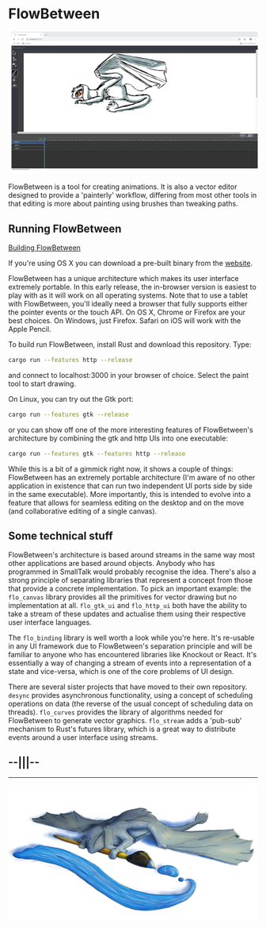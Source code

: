 # FlowBetween

![Screenshot](./png/screenshot-Dec16.png)

FlowBetween is a tool for creating animations. It is also a vector editor designed to provide a 'painterly'
workflow, differing from most other tools in that editing is more about painting using brushes than tweaking
paths.

## Running FlowBetween

[Building FlowBetween](https://flowbetween.app/building.html)

If you're using OS X you can download a pre-built binary from the [website](https://flowbetween.app).

FlowBetween has a unique architecture which makes its user interface extremely portable. In this early release,
the in-browser version is easiest to play with as it will work on all operating systems. Note that to use
a tablet with FlowBetween, you'll ideally need a browser that fully supports either the pointer events or the
touch API. On OS X, Chrome or Firefox are your best choices. On Windows, just Firefox. Safari on iOS will work
with the Apple Pencil.

To build run FlowBetween, install Rust and download this repository. Type:

```bash
cargo run --features http --release
```

and connect to localhost:3000 in your browser of choice. Select the paint tool to start drawing.

On Linux, you can try out the Gtk port:

```bash
cargo run --features gtk --release
```

or you can show off one of the more interesting features of FlowBetween's architecture by combining the gtk and
http UIs into one executable:

```bash
cargo run --features gtk --features http --release
```

While this is a bit of a gimmick right now, it shows a couple of things: FlowBetween has an extremely portable 
architecture (I'm aware of no other application in existence that can run two independent UI ports side by side
in the same executable). More importantly, this is intended to evolve into a feature that allows for seamless
editing on the desktop and on the move (and collaborative editing of a single canvas).

## Some technical stuff

FlowBetween's architecture is based around streams in the same way most other applications are based around
objects. Anybody who has programmed in SmallTalk would probably recognise the idea. There's also a strong principle
of separating libraries that represent a concept from those that provide a concrete implementation. To pick an
important example: the `flo_canvas` library provides all the primitives for vector drawing but no implementation
at all. `flo_gtk_ui` and `flo_http_ui` both have the ability to take a stream of these updates and actualise
them using their respective user interface languages.

The `flo_binding` library is well worth a look while you're here. It's re-usable in any UI framework due to
FlowBetween's separation principle and will be familiar to anyone who has encountered libraries like Knockout
or React. It's essentially a way of changing a stream of events into a representation of a state and vice-versa,
which is one of the core problems of UI design.

There are several sister projects that have moved to their own repository. `desync` provides asynchronous
functionality, using a concept of scheduling operations on data (the reverse of the usual concept of scheduling
data on threads). `flo_curves` provides the library of algorithms needed for FlowBetween to generate vector
graphics. `flo_stream` adds a 'pub-sub' mechanism to Rust's futures library, which is a great way to distribute
events around a user interface using streams.

## --|||--

---

![Snoozing Flo](./png/Flo-Snooze.png)

